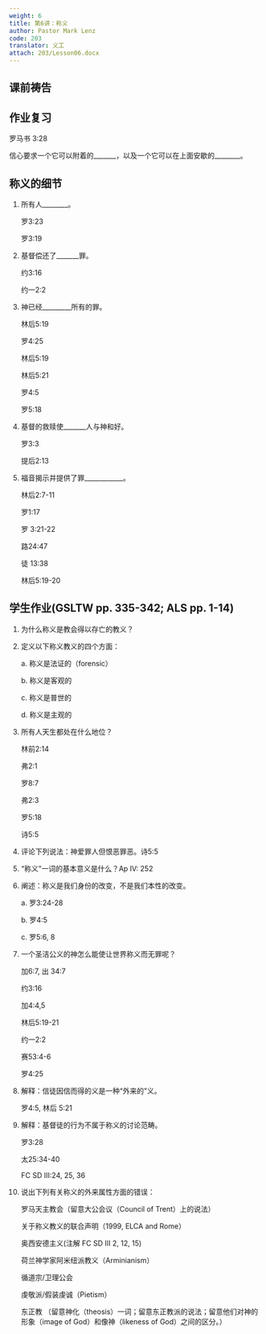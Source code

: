```yaml
---
weight: 6
title: 第6讲：称义
author: Pastor Mark Lenz
code: 203
translator: 义工
attach: 203/Lesson06.docx
---
```


## 课前祷告

## 作业复习

罗马书 3:28

信心要求一个它可以附着的_______，以及一个它可以在上面安歇的________。

## 称义的细节

1) 所有人________。

    罗3:23

    罗3:19

2) 基督偿还了_______罪。

    约3:16

    约一2:2

3) 神已经_________所有的罪。

    林后5:19

    罗4:25

    林后5:19

    林后5:21

    罗4:5

    罗5:18

4) 基督的救赎使_______人与神和好。

    罗3:3

    提后2:13

5) 福音揭示并提供了罪____________。

    林后2:7-11  

    罗1:17

    罗 3:21-22

    路24:47

    徒 13:38

    林后5:19-20  
  
## 学生作业(GSLTW pp. 335-342; ALS pp. 1-14)

1. 为什么称义是教会得以存亡的教义？  

2. 定义以下称义教义的四个方面：

    a.  称义是法证的（forensic）

    b.  称义是客观的

    c.  称义是普世的

    d.  称义是主观的

3. 所有人天生都处在什么地位？

    林前2:14

    弗2:1

    罗8:7

    弗2:3

    罗5:18

    诗5:5

4. 评论下列说法：神爱罪人但恨恶罪恶。诗5:5

5. “称义”一词的基本意义是什么？Ap IV: 252

6. 阐述：称义是我们身份的改变，不是我们本性的改变。

    a.  罗3:24-28

    b.  罗4:5

    c.  罗5:6, 8

7. 一个圣洁公义的神怎么能使让世界称义而无罪呢？

    加6:7, 出 34:7

    约3:16

    加4:4,5

    林后5:19-21

    约一2:2

    赛53:4-6

    罗4:25

8. 解释：信徒因信而得的义是一种“外来的”义。

    罗4:5, 林后 5:21

9. 解释：基督徒的行为不属于称义的讨论范畴。

    罗3:28

    太25:34-40

    FC SD III:24, 25, 36

10. 说出下列有关称义的外来属性方面的错误：

    罗马天主教会（留意大公会议（Council of Trent）上的说法）

    关于称义教义的联合声明（1999, ELCA and Rome）

    奥西安德主义(注解 FC SD III 2, 12, 15)

    荷兰神学家阿米纽派教义（Arminianism）

    循道宗/卫理公会

    虔敬派/假装虔诚（Pietism）

    东正教 （留意神化（theosis）一词；留意东正教派的说法；留意他们对神的形象（image of God）和像神（likeness of God）之间的区分。）
